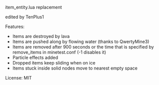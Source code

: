 item_entity.lua replacement

edited by TenPlus1

Features:
- Items are destroyed by lava
- Items are pushed along by flowing water (thanks to QwertyMine3)
- Items are removed after 900 seconds or the time that is specified by
   remove_items in minetest.conf (-1 disables it)
- Particle effects added
- Dropped items keep sliding when on ice
- Items stuck inside solid nodes move to nearest empty space

License: MIT
